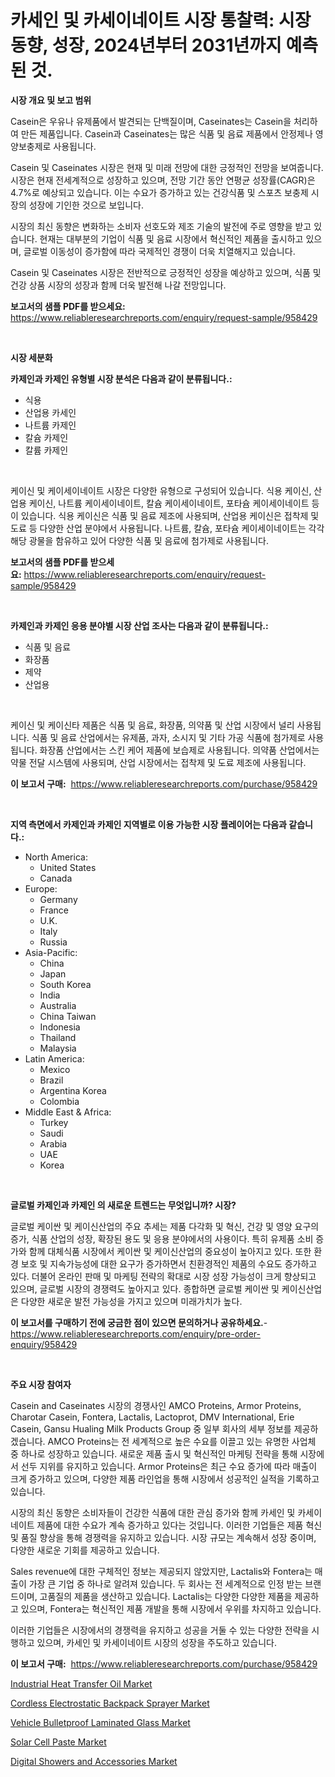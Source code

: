 <p><h1>카세인 및 카세이네이트 시장 통찰력: 시장 동향, 성장, 2024년부터 2031년까지 예측된 것.</h1></p><p><strong>시장 개요 및 보고 범위</strong></p>
<p><p>Casein은 우유나 유제품에서 발견되는 단백질이며, Caseinates는 Casein을 처리하여 만든 제품입니다. Casein과 Caseinates는 많은 식품 및 음료 제품에서 안정제나 영양보충제로 사용됩니다.</p><p>Casein 및 Caseinates 시장은 현재 및 미래 전망에 대한 긍정적인 전망을 보여줍니다. 시장은 현재 전세계적으로 성장하고 있으며, 전망 기간 동안 연평균 성장률(CAGR)은 4.7%로 예상되고 있습니다. 이는 수요가 증가하고 있는 건강식품 및 스포츠 보충제 시장의 성장에 기인한 것으로 보입니다.</p><p>시장의 최신 동향은 변화하는 소비자 선호도와 제조 기술의 발전에 주로 영향을 받고 있습니다. 현재는 대부분의 기업이 식품 및 음료 시장에서 혁신적인 제품을 출시하고 있으며, 글로벌 이동성이 증가함에 따라 국제적인 경쟁이 더욱 치열해지고 있습니다.</p><p>Casein 및 Caseinates 시장은 전반적으로 긍정적인 성장을 예상하고 있으며, 식품 및 건강 상품 시장의 성장과 함께 더욱 발전해 나갈 전망입니다.</p></p>
<p><strong>보고서의 샘플 PDF를 받으세요:</strong> <a href="https://www.reliableresearchreports.com/enquiry/request-sample/958429">https://www.reliableresearchreports.com/enquiry/request-sample/958429</a></p>
<p>&nbsp;</p>
<p><strong>시장 세분화</strong></p>
<p><strong>카제인과 카제인 유형별 시장 분석은 다음과 같이 분류됩니다.:</strong></p>
<p><ul><li>식용</li><li>산업용 카세인</li><li>나트륨 카제인</li><li>칼슘 카제인</li><li>칼륨 카제인</li></ul></p>
<p>&nbsp;</p>
<p><p>케이신 및 케이세이네이트 시장은 다양한 유형으로 구성되어 있습니다. 식용 케이신, 산업용 케이신, 나트륨 케이세이네이트, 칼슘 케이세이네이트, 포타슘 케이세이네이트 등이 있습니다. 식용 케이신은 식품 및 음료 제조에 사용되며, 산업용 케이신은 접착제 및 도료 등 다양한 산업 분야에서 사용됩니다. 나트륨, 칼슘, 포타슘 케이세이네이트는 각각 해당 광물을 함유하고 있어 다양한 식품 및 음료에 첨가제로 사용됩니다.</p></p>
<p><strong>보고서의 샘플 PDF를 받으세요:</strong>&nbsp;<a href="https://www.reliableresearchreports.com/enquiry/request-sample/958429">https://www.reliableresearchreports.com/enquiry/request-sample/958429</a></p>
<p>&nbsp;</p>
<p><strong> 카제인과 카제인 응용 분야별 시장 산업 조사는 다음과 같이 분류됩니다.:</strong></p>
<p><ul><li>식품 및 음료</li><li>화장품</li><li>제약</li><li>산업용</li></ul></p>
<p>&nbsp;</p>
<p><p>케이신 및 케이신타 제품은 식품 및 음료, 화장품, 의약품 및 산업 시장에서 널리 사용됩니다. 식품 및 음료 산업에서는 유제품, 과자, 소시지 및 기타 가공 식품에 첨가제로 사용됩니다. 화장품 산업에서는 스킨 케어 제품에 보습제로 사용됩니다. 의약품 산업에서는 약물 전달 시스템에 사용되며, 산업 시장에서는 접착제 및 도료 제조에 사용됩니다. </p></p>
<p><strong>이 보고서 구매:</strong>&nbsp; <a href="https://www.reliableresearchreports.com/purchase/958429">https://www.reliableresearchreports.com/purchase/958429</a></p>
<p>&nbsp;</p>
<p><strong>지역 측면에서 카제인과 카제인 지역별로 이용 가능한 시장 플레이어는 다음과 같습니다.:</strong></p>
<p><ul>
    <li>
        North America:
        <ul>
            <li>United States</li>
            <li>Canada</li>
        </ul>
    </li>
    <li>
        Europe:
        <ul>
            <li>Germany</li>
            <li>France</li>
            <li>U.K.</li>
            <li>Italy</li>
            <li>Russia</li>
        </ul>
    </li>
    <li>
        Asia-Pacific:
        <ul>
            <li>China</li>
            <li>Japan</li>
            <li>South Korea</li>
            <li>India</li>
            <li>Australia</li>
            <li>China Taiwan</li>
            <li>Indonesia</li>
            <li>Thailand</li>
            <li>Malaysia</li>
        </ul>
    </li>
    <li>
        Latin America:
        <ul>
            <li>Mexico</li>
            <li>Brazil</li>
            <li>Argentina Korea</li>
            <li>Colombia</li>
        </ul>
    </li>
    <li>
        Middle East & Africa:
        <ul>
            <li>Turkey</li>
            <li>Saudi</li>
            <li>Arabia</li>
            <li>UAE</li>
            <li>Korea</li>
        </ul>
    </li>
    </ul></p>
<p>&nbsp;</p>
<p><strong>글로벌 카제인과 카제인 의 새로운 트렌드는 무엇입니까? 시장?</strong></p>
<p><p>글로벌 케이싼 및 케이신산업의 주요 추세는 제품 다각화 및 혁신, 건강 및 영양 요구의 증가, 식품 산업의 성장, 확장된 용도 및 응용 분야에서의 사용이다. 특히 유제품 소비 증가와 함께 대체식품 시장에서 케이싼 및 케이신산업의 중요성이 높아지고 있다. 또한 환경 보호 및 지속가능성에 대한 요구가 증가하면서 친환경적인 제품의 수요도 증가하고 있다. 더불어 온라인 판매 및 마케팅 전략의 확대로 시장 성장 가능성이 크게 향상되고 있으며, 글로벌 시장의 경쟁력도 높아지고 있다.  종합하면 글로벌 케이싼 및 케이신산업은 다양한 새로운 발전 가능성을 가지고 있으며 미래가치가 높다.</p></p>
<p><strong>이 보고서를 구매하기 전에 궁금한 점이 있으면 문의하거나 공유하세요.</strong>- <a href="https://www.reliableresearchreports.com/enquiry/pre-order-enquiry/958429">https://www.reliableresearchreports.com/enquiry/pre-order-enquiry/958429</a></p>
<p>&nbsp;</p>
<p><strong>주요 시장 참여자</strong></p>
<p><p>Casein and Caseinates 시장의 경쟁사인 AMCO Proteins, Armor Proteins, Charotar Casein, Fontera, Lactalis, Lactoprot, DMV International, Erie Casein, Gansu Hualing Milk Products Group 중 일부 회사의 세부 정보를 제공하겠습니다. AMCO Proteins는 전 세계적으로 높은 수요를 이끌고 있는 유명한 사업체 중 하나로 성장하고 있습니다. 새로운 제품 출시 및 혁신적인 마케팅 전략을 통해 시장에서 선두 지위를 유지하고 있습니다. Armor Proteins은 최근 수요 증가에 따라 매출이 크게 증가하고 있으며, 다양한 제품 라인업을 통해 시장에서 성공적인 실적을 기록하고 있습니다.</p><p>시장의 최신 동향은 소비자들이 건강한 식품에 대한 관심 증가와 함께 카세인 및 카세이네이트 제품에 대한 수요가 계속 증가하고 있다는 것입니다. 이러한 기업들은 제품 혁신 및 품질 향상을 통해 경쟁력을 유지하고 있습니다. 시장 규모는 계속해서 성장 중이며, 다양한 새로운 기회를 제공하고 있습니다.</p><p>Sales revenue에 대한 구체적인 정보는 제공되지 않았지만, Lactalis와 Fontera는 매출이 가장 큰 기업 중 하나로 알려져 있습니다. 두 회사는 전 세계적으로 인정 받는 브랜드이며, 고품질의 제품을 생산하고 있습니다. Lactalis는 다양한 다양한 제품을 제공하고 있으며, Fontera는 혁신적인 제품 개발을 통해 시장에서 우위를 차지하고 있습니다.</p><p>이러한 기업들은 시장에서의 경쟁력을 유지하고 성공을 거둘 수 있는 다양한 전략을 시행하고 있으며, 카세인 및 카세이네이트 시장의 성장을 주도하고 있습니다.</p></p>
<p><strong>이 보고서 구매:</strong>&nbsp;&nbsp;<a href="https://www.reliableresearchreports.com/purchase/958429">https://www.reliableresearchreports.com/purchase/958429</a></p>
<p><p><a href="https://view.publitas.com/reportprime-1/industrial-heat-transfer-oil-market-a-comprehensive-report-of-its-market-share-growth-trends-2024-2031/">Industrial Heat Transfer Oil Market</a></p><p><a href="https://issuu.com/reportprime-2/docs/cordless-electrostatic-backpack-sprayer-market-siz">Cordless Electrostatic Backpack Sprayer Market</a></p><p><a href="https://angry-finch-aaf.notion.site/Vehicle-Bulletproof-Laminated-Glass-Market-A-Comprehensive-Report-of-its-Market-Share-Growth-Tren-183215c4d28a4f299dd74aeb792b7b85">Vehicle Bulletproof Laminated Glass Market</a></p><p><a href="https://chivalrous-flock-a86.notion.site/Solar-Cell-Paste-Market-Size-Growth-Outlook-from-2024-to-2031-projecting-at-Market-s-Trends-Analys-d77f456dd7234a7db8e5cbbe7b784c2a">Solar Cell Paste Market</a></p><p><a href="https://issuu.com/reportprime-2/docs/digital-showers-and-accessories-market-size-2030.p">Digital Showers and Accessories Market</a></p></p>

